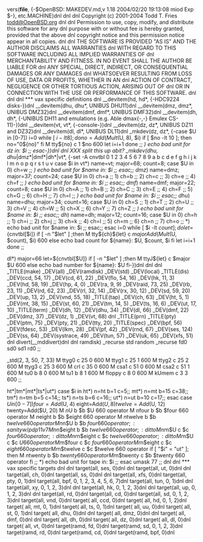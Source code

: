 vers(__file__,
	{-$OpenBSD: MAKEDEV.md,v 1.18 2004/02/20 19:13:08 miod Exp $-},
etc.MACHINE)dnl
dnl
dnl Copyright (c) 2001-2004 Todd T. Fries <todd@OpenBSD.org>
dnl
dnl Permission to use, copy, modify, and distribute this software for any
dnl purpose with or without fee is hereby granted, provided that the above
dnl copyright notice and this permission notice appear in all copies.
dnl
dnl THE SOFTWARE IS PROVIDED "AS IS" AND THE AUTHOR DISCLAIMS ALL WARRANTIES
dnl WITH REGARD TO THIS SOFTWARE INCLUDING ALL IMPLIED WARRANTIES OF
dnl MERCHANTABILITY AND FITNESS. IN NO EVENT SHALL THE AUTHOR BE LIABLE FOR
dnl ANY SPECIAL, DIRECT, INDIRECT, OR CONSEQUENTIAL DAMAGES OR ANY DAMAGES
dnl WHATSOEVER RESULTING FROM LOSS OF USE, DATA OR PROFITS, WHETHER IN AN
dnl ACTION OF CONTRACT, NEGLIGENCE OR OTHER TORTIOUS ACTION, ARISING OUT OF
dnl OR IN CONNECTION WITH THE USE OR PERFORMANCE OF THIS SOFTWARE.
dnl
dnl
dnl *** vax specific definitions
dnl
__devitem(hd, hd*, {-HDC9224 disks-})dnl
__devitem(dhu, dhu*, UNIBUS DHU11)dnl
__devitem(dmz, dmz*, UNIBUS DMZ32)dnl
__devitem(dmf, dmf*, UNIBUS DMF32)dnl
__devitem(dh, dh*, {-UNIBUS DH11 and emulations (e.g. Able dmax{-,-} Emulex CS-11)-})dnl
__devitem(vt, vt*, {-console-})dnl
__devitem(dz, dz*, UNIBUS DZ11 and DZ32)dnl
__devitem(dl, dl*, UNIBUS DL11)dnl
_mkdev(dz, dz*,
{-case $U in
       [0-7])
	       i=0
	       while [ $i -lt 8 ]; do
		       no=Add(Mult($U, 8), $i)
		       if [ $no -lt 10 ]; then
			       no="0${no}"
		       fi
		       M tty${no} c 1 $no 600
		       let i=i+1
	       done
	       ;;
	*)
	       echo bad unit for dz in: $i
	       ;;
       esac-})dnl
dnl XXX split this up abit?
_mkdev(dhu, dhu*|dmz*|dmf*|dh*|vt*,
{-set -A cnvtbl 0 1 2 3 4 5 6 7 8 9 a b c d e f g h i j k l m n o p q r s t u v
	case $i in
	vt*)    name=vt; major=68; count=8;
		case $U in
		0) ch=w ;;
		*) echo bad unit for $name in: $i ;;
		esac;;
	dmz*)   name=dmz; major=37; count=24;
		case $U in
		0) ch=a ;; 1) ch=b ;; 2) ch=c ;; 3) ch=e ;; 4) ch=f ;;
		*) echo bad unit for $name in: $i ;;
		esac;;
	dmf*)   name=dmf; major=22; count=8;
		case $U in
		0) ch=A ;; 1) ch=B ;; 2) ch=C ;; 3) ch=E ;;
		4) ch=F ;; 5) ch=G ;; 6) ch=H ;; 7) ch=I ;;
		*) echo bad unit for $name in: $i ;;
		esac;;
	dhu*)   name=dhu; major=34; count=16;
		case $U in
		0) ch=S ;; 1) ch=T ;; 2) ch=U ;; 3) ch=V ;;
		4) ch=W ;; 5) ch=X ;; 6) ch=Y ;; 7) ch=Z ;;
		*) echo bad unit for $name in: $i ;;
		esac;;
	dh*)    name=dh; major=12; count=16;
		case $U in
		0) ch=h ;; 1) ch=i ;; 2) ch=j ;; 3) ch=k ;;
		4) ch=l ;; 5) ch=m ;; 6) ch=n ;; 7) ch=o ;;
		*) echo bad unit for $name in: $i ;;
		esac;;
	esac
	i=0
	while [ $i -lt $count ]; do
		let=${cnvtbl[$i]}
		if [ -n "$let" ] ;then
			M tty${ch}${let} c $major Add(Mult($U, $count), $i) 600
		else
			echo bad count for ${name}: $U, $count, $i
		fi
		let i=i+1
	done
	;;

dl*)
	major=66
	let=${cnvtbl[$U]}
	if [ -n "$let" ] ;then
		M ttyJ${let} c $major $U 600
	else
		echo bad number for ${name}: $U
	fi-})dnl
dnl
dnl
_TITLE(make)
_DEV(all)
_DEV(ramdisk)
_DEV(std)
_DEV(local)
_TITLE(dis)
_DEV(ccd, 54, 17)
_DEV(cd, 61, 22)
_DEV(flo, 54, 16)
_DEV(hk, 11, 3)
_DEV(hd, 58, 19)
_DEV(hp, 4, 0)
_DEV(ra, 9, 9)
_DEV(raid, 73, 25)
_DEV(rb, 23, 11)
_DEV(rd, 62, 23)
_DEV(rl, 32, 14)
_DEV(rx, 30, 12)
_DEV(sd, 59, 20)
_DEV(up, 13, 2)
_DEV(vnd, 55, 18)
_TITLE(tap)
_DEV(ch, 63)
_DEV(ht, 5, 1)
_DEV(mt, 38, 15)
_DEV(st, 60, 21)
_DEV(tm, 14, 5)
_DEV(ts, 16, 6)
_DEV(ut, 17, 10)
_TITLE(term)
_DEV(dh, 12)
_DEV(dhu, 34)
_DEV(dl, 66)
_DEV(dmf, 22)
_DEV(dmz, 37)
_DEV(dz, 1)
_DEV(vt, 68)
dnl _TITLE(prn)
_TITLE(pty)
_DEV(ptm, 75)
_DEV(pty, 21)
_DEV(tty, 20)
_TITLE(spec)
_DEV(bpf, 56)
_DEV(fdesc, 53)
_DEV(lkm, 28)
_DEV(pf, 42)
_DEV(rnd, 67)
_DEV(ses, 124)
_DEV(ss, 64)
_DEV(systrace, 49)
_DEV(tun, 57)
_DEV(uk, 65)
_DEV(xfs, 51)
dnl
divert(__mddivert)dnl
dnl
ramdisk)
	_recurse std random
	_recurse fd0 sd0 sd1 rd0
	;;

_std(2, 3, 50, 7, 33)
	M ttyg0		c 25 0 600
	M ttyg1		c 25 1 600
	M ttyg2		c 25 2 600
	M ttyg3		c 25 3 600
	M crl		c 35 0 600
	M csa1		c 51 0 600
	M csa2		c 51 1 600
	M tu0		b 8 0 600
	M tu1		b 8 1 600
	M floppy	c 8 0 600
	M kUmem		c 3 3 600
	;;

ht*|tm*|mt*|ts*|ut*)
	case $i in
	ht*) n=ht b=1 c=5;;
	mt*) n=mt b=15 c=38;;
	tm*) n=tm b=5 c=14;;
	ts*) n=ts b=6 c=16;;
	ut*) n=ut b=10 c=17;;
	esac
	case $U in
	[0-7])
		four=Add($U, 4)
		eight=Add($U, 8)
		twelve=Add($U, 12)
		twenty=Add($U, 20)
		M $n$U		b $b $U	660 operator
		M $n$four	b $b $four	660 operator
		M $n$eight	b $b $eight	660 operator
		M $n$twelve	b $b $twelve	660 operator
		M n$n$U		b $b $four	660 operator;: sanity w/pdp11 v7
		M n$n$eight	b $b $twelve	660 operator;: ditto
		M nr$n$U	c $c $four	660 operator;: ditto
		M nr$n$eight	c $c $twelve	660 operator;: ditto
		M r$n$U		c $c $U		660 operator
		M r$n$four	c $c $four	660 operator
		M r$n$eight	c $c $eight	660 operator
		M r$n$twelve	c $c $twelve	660 operator
		if [ "$i" = "ut" ];
		then
			M $n$twenty	b $b $twenty 660 operator
			M r$n$twenty	c $b $twenty 660 operator
		fi
		;;
	*)
		echo bad unit for tape in: $i
		;;
	esac
	umask 77
	;;
dnl
dnl *** vax specific targets
dnl
dnl target(all, ses, 0)dnl
dnl target(all, ut, 0)dnl
dnl target(all, ch, 0)dnl
target(all, ss, 0)dnl
dnl target(all, xfs, 0)dnl
target(all, pty, 0, 1)dnl
target(all, bpf, 0, 1, 2, 3, 4, 5, 6, 7)dnl
target(all, tun, 0, 1)dnl
dnl target(all, xy, 0, 1, 2, 3)dnl
dnl target(all, hk, 0, 1, 2, 3)dnl
dnl target(all, up, 0, 1, 2, 3)dnl
dnl target(all, rd, 0)dnl
target(all, cd, 0)dnl
target(all, sd, 0, 1, 2, 3)dnl
target(all, vnd, 0)dnl
target( all, ccd, 0)dnl
target( all, hd, 0, 1, 2)dnl
target( all, mt, 0, 1)dnl
target( all, ts, 0, 1)dnl
target( all, uu, 0)dnl
target( all, st, 0, 1)dnl
target( all, dhu, 0)dnl
dnl target( all, dmz, 0)dnl
dnl target( all, dmf, 0)dnl
dnl target( all, dh, 0)dnl
target( all, dz, 0)dnl
target( all, dl, 0)dnl
target( all, vt, 0)dnl
target(ramd, fd, 0)dnl
target(ramd, sd, 0, 1, 2, 3)dnl
target(ramd, rd, 0)dnl
target(ramd, cd, 0)dnl
target(ramd, bpf, 0)dnl
